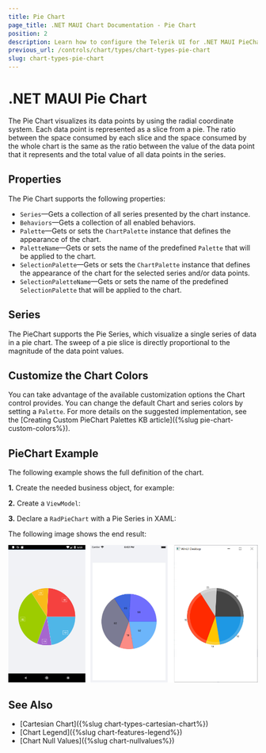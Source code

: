 ```yaml
---
title: Pie Chart
page_title: .NET MAUI Chart Documentation - Pie Chart
position: 2
description: Learn how to configure the Telerik UI for .NET MAUI PieChart control.
previous_url: /controls/chart/types/chart-types-pie-chart
slug: chart-types-pie-chart
---
```


# .NET MAUI Pie Chart

The Pie Chart visualizes its data points by using the radial coordinate system. Each data point is represented as a slice from a pie. The ratio between the space consumed by each slice and the space consumed by the whole chart is the same as the ratio between the value of the data point that it represents and the total value of all data points in the series.

## Properties

The Pie Chart supports the following properties:

* `Series`&mdash;Gets a collection of all series presented by the chart instance.
* `Behaviors`&mdash;Gets a collection of all enabled behaviors.
* `Palette`&mdash;Gets or sets the `ChartPalette` instance that defines the appearance of the chart.
* `PaletteName`&mdash;Gets or sets the name of the predefined `Palette` that will be applied to the chart.
* `SelectionPalette`&mdash;Gets or sets the `ChartPalette` instance that defines the appearance of the chart for the selected series and/or data points.
* `SelectionPaletteName`&mdash;Gets or sets the name of the predefined `SelectionPalette` that will be applied to the chart.

## Series

The PieChart supports the Pie Series, which visualize a single series of data in a pie chart. The sweep of a pie slice is directly proportional to the magnitude of the data point values.

## Customize the Chart Colors

You can take advantage of the available customization options the Chart control provides. You can change the default Chart and series colors by setting a `Palette`. For more details on the suggested implementation, see the [Creating Custom PieChart Palettes KB article]({%slug pie-chart-custom-colors%}).

## PieChart Example

The following example shows the full definition of the chart.

**1.** Create the needed business object, for example:

<snippet id='categorical-data-model' />

**2.** Create a `ViewModel`:

<snippet id='chart-piechart-view-model' />

**3.** Declare a `RadPieChart` with a Pie Series in XAML:

<snippet id='chart-piechart-xaml' />

The following image shows the end result:

![Pie Chart](images/pie-chart-example.png)

## See Also

- [Cartesian Chart]({%slug chart-types-cartesian-chart%})
- [Chart Legend]({%slug chart-features-legend%})
- [Chart Null Values]({%slug chart-nullvalues%})
